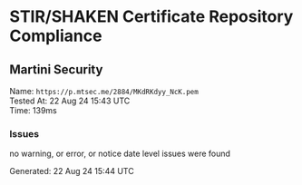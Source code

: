 # STIR/SHAKEN Certificate Repository Compliance

## Martini Security

Name: `https://p.mtsec.me/2884/MKdRKdyy_NcK.pem`\
Tested At: 22 Aug 24 15:43 UTC\
Time: 139ms

### Issues

no warning, or error, or notice date level issues were found

Generated: 22 Aug 24 15:44 UTC